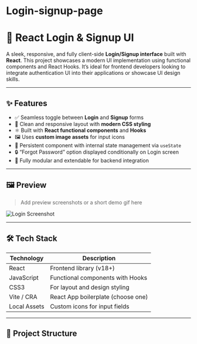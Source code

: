 # Login-signup-page
# 🔐 React Login & Signup UI

A sleek, responsive, and fully client-side **Login/Signup interface** built with **React**. This project showcases a modern UI implementation using functional components and React Hooks. It’s ideal for frontend developers looking to integrate authentication UI into their applications or showcase UI design skills.

---

## ✨ Features

- ✅ Seamless toggle between **Login** and **Signup** forms
- 🎨 Clean and responsive layout with **modern CSS styling**
- ⚛️ Built with **React functional components** and **Hooks**
- 🖼️ Uses **custom image assets** for input icons
- 🔁 Persistent component with internal state management via `useState`
- 🔒 “Forgot Password” option displayed conditionally on Login screen
- 🔧 Fully modular and extendable for backend integration

---

## 🖼️ Preview

> Add preview screenshots or a short demo gif here

![Login Screenshot](./src/Components/Assets/LoginSignup-page.png)
<!-- ![Signup Screenshot](./src/Components/Assets/signup-preview.png) -->

---

## 🛠️ Tech Stack

| Technology | Description                      |
|------------|----------------------------------|
| React      | Frontend library (v18+)          |
| JavaScript | Functional components with Hooks |
| CSS3       | For layout and design styling    |
| Vite / CRA | React App boilerplate (choose one) |
| Local Assets | Custom icons for input fields  |

---

## 📁 Project Structure

